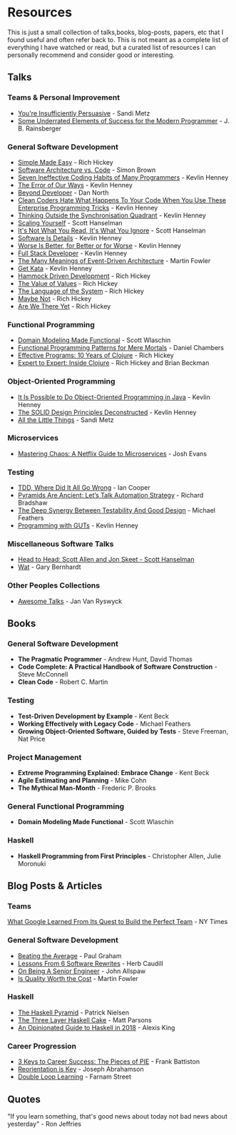 # Resources

This is just a small collection of talks,books, blog-posts, papers, etc that I found useful and 
often refer back to. This is not meant as a complete list of everything I have watched or read, but
a curated list of resources I can personally recommend and consider good or interesting.

## Talks

### Teams & Personal Improvement

 * [You're Insufficiently Persuasive](https://youtu.be/VzWLGMtXflg) - Sandi Metz
 * [Some Underrated Elements of Success for the Modern Programmer](https://youtu.be/mbcV_Qdb7Ts) - J. B. Rainsberger

### General Software Development
* [Simple Made Easy](https://www.infoq.com/presentations/Simple-Made-Easy/) - Rich Hickey
* [Software Architecture vs. Code](https://youtu.be/GAFZcYlO5S0) - Simon Brown
* [Seven Ineffective Coding Habits of Many Programmers](https://youtu.be/ZsHMHukIlJY) - Kevlin Henney
* [The Error of Our Ways](https://youtu.be/IiGXq3yY70o) - Kevlin Henney
* [Beyond Developer](https://youtu.be/wYEk0y8LYfg) - Dan North
* [Clean Coders Hate What Happens To Your Code When You Use These Enterprise Programming Tricks](https://youtu.be/brfqm9k6qzc) - Kevlin Henney
* [Thinking Outside the Synchronisation Quadrant](https://youtu.be/2yXtZ8x7TXw) - Kevlin Henney
* [Scaling Yourself](https://youtu.be/FS1mnISoG7U) - Scott Hanselman
* [It's Not What You Read, It's What You Ignore](https://youtu.be/IWPgUn8tL8s) - Scott Hanselman
* [Software Is Details](https://youtu.be/yOYkzecsunQ) - Kevlin Henney
* [Worse Is Better, for Better or for Worse](https://youtu.be/yOYkzecsunQ) - Kevlin Henney
* [Full Stack Developer](https://youtu.be/JiQct3QixMo) - Kevlin Henney
* [The Many Meanings of Event-Driven Architecture](https://youtu.be/STKCRSUsyP0) - Martin Fowler
* [Get Kata](https://youtu.be/dHPX1SzeDjE) - Kevlin Henney
* [Hammock Driven Development](https://youtu.be/f84n5oFoZBc) - Rich Hickey
* [The Value of Values](https://youtu.be/-6BsiVyC1kM) - Rich Hickey
* [The Language of the System](https://youtu.be/ROor6_NGIWU) - Rich Hickey
* [Maybe Not](https://youtu.be/YR5WdGrpoug) - Rich Hickey
* [Are We There Yet](https://youtu.be/E4RarTAZ2AY) - Rich Hickey

### Functional Programming
* [Domain Modeling Made Functional](https://youtu.be/Up7LcbGZFuo) - Scott Wlaschin
* [Functional Programming Patterns for Mere Mortals](https://youtu.be/v9QGWbGppis) - Daniel Chambers
* [Effective Programs: 10 Years of Clojure](https://youtu.be/2V1FtfBDsLU) - Rich Hickey
* [Expert to Expert: Inside Clojure](https://youtu.be/wASCH_gPnDw) - Rich Hickey and Brian Beckman

### Object-Oriented Programming
* [It Is Possible to Do Object-Oriented Programming in Java](https://vimeo.com/56748054) - Kevlin Henney
* [The SOLID Design Principles Deconstructed](https://youtu.be/tMW08JkFrBA) - Kevlin Henney
* [All the Little Things](https://youtu.be/x1wnI0AxpEU) - Sandi Metz

### Microservices
* [Mastering Chaos: A Netflix Guide to Microservices](https://youtu.be/CZ3wIuvmHeM) - Josh Evans

### Testing
* [TDD, Where Did It All Go Wrong](https://youtu.be/EZ05e7EMOLM) - Ian Cooper
* [Pyramids Are Ancient: Let’s Talk Automation Strategy](https://youtu.be/83aHKC5C14Q) - Richard Bradshaw
* [The Deep Synergy Between Testability And Good Design](https://youtu.be/4cVZvoFGJTU) - Michael Feathers
* [Programming with GUTs](https://youtu.be/azoucC_fwzw) - Kevlin Henney

### Miscellaneous Software Talks
* [Head to Head: Scott Allen and Jon Skeet - Scott Hanselman
](https://youtu.be/H2KkiRbDZyc)
* [Wat](https://www.destroyallsoftware.com/talks/wat) - Gary Bernhardt

### Other Peoples Collections
* [Awesome Talks](https://github.com/JanVanRyswyck/awesome-talks) - Jan Van Ryswyck

## Books

### General Software Development

* **The Pragmatic Programmer** - Andrew Hunt, David Thomas
* **Code Complete: A Practical Handbook of Software Construction** - Steve McConnell
* **Clean Code** - Robert C. Martin

### Testing

* **Test-Driven Development by Example** - Kent Beck
* **Working Effectively with Legacy Code** - Michael Feathers
* **Growing Object-Oriented Software, Guided by Tests** - Steve Freeman, Nat Price

### Project Management

* **Extreme Programming Explained: Embrace Change** - Kent Beck
* **Agile Estimating and Planning** - Mike Cohn
* **The Mythical Man-Month** - Frederic P. Brooks

### General Functional Programming

* **Domain Modeling Made Functional** - Scott Wlaschin

### Haskell

* **Haskell Programming from First Principles** - Christopher Allen, Julie Moronuki

## Blog Posts & Articles

### Teams

[What Google Learned From Its Quest to Build the Perfect Team](https://www.nytimes.com/2016/02/28/magazine/what-google-learned-from-its-quest-to-build-the-perfect-team.html) - NY Times

### General Software Development
* [Beating the Average](http://www.paulgraham.com/avg.html) - Paul Graham
* [Lessons From 6 Software Rewrites](https://medium.com/@herbcaudill/lessons-from-6-software-rewrite-stories-635e4c8f7c22) - Herb Caudill
* [On Being A Senior Engineer](https://www.kitchensoap.com/2012/10/25/on-being-a-senior-engineer/) - John Allspaw
* [Is Quality Worth the Cost](https://martinfowler.com/articles/is-quality-worth-cost.html) - Martin Fowler

### Haskell
* [The Haskell Pyramid](https://patrickmn.com/software/the-haskell-pyramid/) - Patrick Nielsen
* [The Three Layer Haskell Cake](https://www.parsonsmatt.org/2018/03/22/three_layer_haskell_cake.html) - Matt Parsons
* [An Opinionated Guide to Haskell in 2018](https://lexi-lambda.github.io/blog/2018/02/10/an-opinionated-guide-to-haskell-in-2018/) - Alexis King

### Career Progression
* [3 Keys to Career Success: The Pieces of PIE](http://www.mondofrank.com/pie/) - Frank Battiston
* [Reorientation is Key](https://jspha.com/posts/reorientation-is-key/) - Joseph Abrahamson
* [Double Loop Learning](https://fs.blog/2018/06/double-loop-learning/) - Farnam Street


## Quotes

"If you learn something, that's good news about today not bad news about yesterday" - Ron Jeffries
